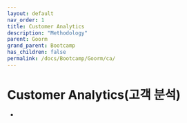 ```yaml
---
layout: default
nav_order: 1
title: Customer Analytics
description: "Methodology"
parent: Goorm
grand_parent: Bootcamp
has_children: false
permalink: /docs/Bootcamp/Goorm/ca/
---
```


# Customer Analytics(고객 분석)
* 

